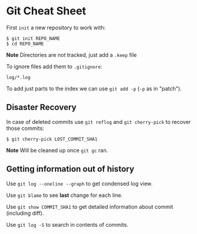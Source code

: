 # Git Cheat Sheet

First `init` a new repository to work with:

```
$ git init REPO_NAME
$ cd REPO_NAME 
```

**Note** Directories are not tracked, just add a `.keep` file

To ignore files add them to `.gitignore`:

```
log/*.log
```

To add just parts to the index we can use `git add -p` (`-p` as in "patch").

## Disaster Recovery

In case of deleted commits use `git reflog` and `git cherry-pick` to recover those commits:

```
$ git cherry-pick LOST_COMMIT_SHA1
```

**Note** Will be cleaned up once `git gc` ran.

## Getting information out of history

Use `git log --oneline --graph` to get condensed log view.

Use `git blame` to see **last** change for each line.

Use `git show COMMIT_SHA1` to get detailed information about commit (including diff).

Use `git log -S` to search in contents of commits.

